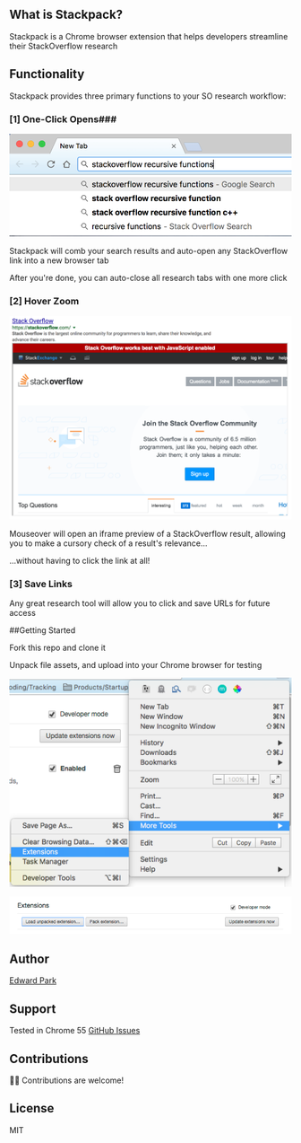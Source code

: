 <p align="center><img src="/assets/img/icon.png" width="400"></p>

## What is Stackpack?

Stackpack is a Chrome browser extension that helps developers streamline their StackOverflow research

## Functionality 

Stackpack provides three primary functions to your SO research workflow:

<p align="center"<img src="/assets/img/popup.png" width="400"></p>

### [1] One-Click Opens###
<p align="center"><img src="/assets/img/search.png" width="600"></p>

Stackpack will comb your search results and auto-open any StackOverflow link into a new browser tab

After you're done, you can auto-close all research tabs with one more click


### [2] Hover Zoom ###
<p align="center"><img src="/assets/img/hover.png" width="600"></p>

Mouseover will open an iframe preview of a StackOverflow result, allowing you to make a cursory check of a result's relevance...

...without having to click the link at all!

### [3] Save Links ###
Any great research tool will allow you to click and save URLs for future access

##Getting Started

Fork this repo and clone it

Unpack file assets, and upload into your Chrome browser for testing

<p align="center"><img src="/assets/img/Upload.png" width="600"></p>
<p align="center"><img src="/assets/img/Unpack.png" width="600"></p>

## Author
[Edward Park](https://github.com/parkedwards)

## Support
Tested in Chrome 55
[GitHub Issues](https://github.com/parkedwards/stackpack/issues)

## Contributions
💪🏼 Contributions are welcome!  

## License
MIT


